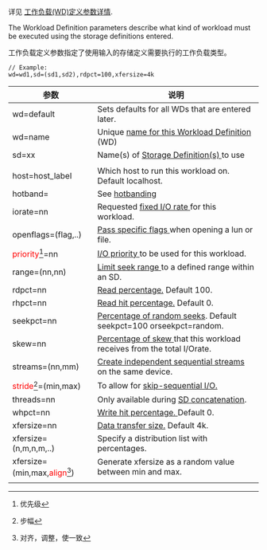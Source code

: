 详见 [工作负载(WD)定义参数详情](#_bookmark96).

The Workload Definition parameters describe what kind of workload must be executed using the storage definitions entered.

工作负载定义参数指定了使用输入的存储定义需要执行的工作负载类型。



```shell
// Example: 
wd=wd1,sd=(sd1,sd2),rdpct=100,xfersize=4k
```

 

| 参数                                                         | 说明                                                         |
| ------------------------------------------------------------ | ------------------------------------------------------------ |
| wd=default                                                   | Sets defaults for all WDs that are entered later.            |
| wd=name                                                      | Unique [name for this Workload Definition ](#_bookmark97)(WD) |
| sd=xx                                                        | Name(s) of [Storage Definition(s) ](#_bookmark99)to use      |
|                                                              |                                                              |
| host=host_label                                              | Which host to run this workload on. Default localhost.       |
| hotband=                                                     | See [hotbanding](#_bookmark135)                              |
| iorate=nn                                                    | Requested [fixed I/O rate ](#_bookmark107)for this workload. |
| openflags=(flag,..)                                          | [Pass specific flags ](#_bookmark92)when opening a lun or file. |
| <font color="#FF00000">priority</font>[^ 1 ]=nn              | [I/O priority ](#_bookmark108)to be used for this workload.  |
| range=(nn,nn)                                                | [Limit seek range ](#_bookmark106)to a defined range within an SD. |
| rdpct=nn                                                     | [Read percentage.](#_bookmark100) Default 100.               |
| rhpct=nn                                                     | [Read hit percentage.](#_bookmark101) Default 0.             |
| seekpct=nn                                                   | [Percentage of random seeks](#_bookmark104). Default seekpct=100 orseekpct=random. |
| skew=nn                                                      | [Percentage of skew ](#_bookmark103)that this workload receives from the total I/Orate. |
| streams=(nn,mm)                                              | [Create independent sequential streams ](#_bookmark94)on the same device. |
| <font color="#FF00000">stride</font>[^ 2 ]=(min,max)         | To allow for [skip-sequential I/O.](#_bookmark105)           |
| threads=nn                                                   | Only available during [SD concatenation](#_bookmark135).     |
| whpct=nn                                                     | [Write hit percentage. ](#_bookmark101)Default 0.            |
| xfersize=nn                                                  | [Data transfer size.](#_bookmark102) Default 4k.             |
| xfersize=(n,m,n,m,..)                                        | Specify a distribution list with percentages.                |
| xfersize=(min,max,<font color="#FF00000">align</font>[^ 3 ]) | Generate xfersize as a random value between min and max.     |
|                                                              |                                                              |



[^ 1 ]: 优先级
[^ 2 ]: 步幅
[^ 3 ]: 对齐，调整，使一致